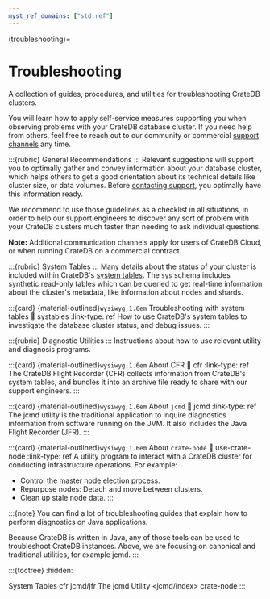 ```yaml
---
myst_ref_domains: ["std:ref"] 
---
```


(troubleshooting)=
# Troubleshooting

A collection of guides, procedures, and utilities for troubleshooting CrateDB
clusters.

You will learn how to apply self-service measures supporting you when
observing problems with your CrateDB database cluster.
If you need help from others, feel free to reach out to our community or
commercial [support channels][support] any time.

:::{rubric} General Recommendations
:::
Relevant suggestions will support you to optimally gather and convey
information about your database cluster, which helps others to get a
good orientation about its technical details like cluster size, or data
volumes. Before [contacting support][support], you optimally have this
information ready.

We recommend to use those guidelines as a checklist in all situations, in order
to help our support engineers to discover any sort of problem with your CrateDB
clusters much faster than needing to ask individual questions.

**Note:** Additional communication channels apply for users of CrateDB Cloud, or
when running CrateDB on a commercial contract.


:::{rubric} System Tables
:::
Many details about the status of your cluster is included within CrateDB's
[system tables]. The `sys` schema includes synthetic read-only tables which
can be queried to get real-time information about the cluster's metadata,
like information about nodes and shards.

:::{card} {material-outlined}`wysiwyg;1.6em` Troubleshooting with system tables
:link: systables
:link-type: ref
How to use CrateDB's system tables to investigate the database cluster status,
and debug issues.
:::


:::{rubric} Diagnostic Utilities
:::
Instructions about how to use relevant utility and diagnosis programs.

:::{card} {material-outlined}`wysiwyg;1.6em` About CFR
:link: cfr
:link-type: ref
The CrateDB Flight Recorder (CFR) collects information from CrateDB's system tables,
and bundles it into an archive file ready to share with our support engineers.
:::

:::{card} {material-outlined}`wysiwyg;1.6em` About `jcmd`
:link: jcmd
:link-type: ref
The jcmd utility is the traditional application to inquire diagnostics information
from software running on the JVM. It also includes the Java Flight Recorder (JFR).
:::

:::{card} {material-outlined}`wysiwyg;1.6em` About `crate-node`
:link: use-crate-node
:link-type: ref
A utility program to interact with a CrateDB cluster for conducting
infrastructure operations. For example:
- Control the master node election process.
- Repurpose nodes: Detach and move between clusters.
- Clean up stale node data.
:::

:::{note}
You can find a lot of troubleshooting guides that explain how to perform
diagnostics on Java applications.

Because CrateDB is written in Java, any of those tools can be used to troubleshoot
CrateDB instances. Above, we are focusing on canonical and traditional utilities,
for example jcmd.
:::

:::{toctree}
:hidden:

System Tables <system-tables>
cfr
jcmd/jfr
The jcmd Utility <jcmd/index>
crate-node
:::


[support]: https://cratedb.com/support
[system tables]: inv:crate-reference#system-information

